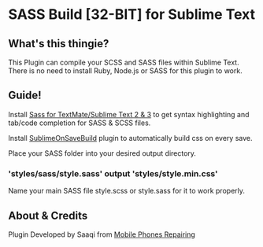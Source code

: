 # SASS Build [32-BIT] for Sublime Text

## What's this thingie?
This Plugin can compile your SCSS and SASS files within Sublime Text. There is no need to install Ruby, Node.js or SASS for this plugin to work.


## Guide!
Install [Sass for TextMate/Sublime Text 2 & 3](https://github.com/nathos/sass-textmate-bundle) to get syntax highlighting and tab/code completion for SASS & SCSS files.

Install [SublimeOnSaveBuild](https://github.com/alexnj/SublimeOnSaveBuild) plugin to automatically build css on every save.

Place your SASS folder into your desired output directory.

### 'styles/sass/style.sass' output 'styles/style.min.css'
Name your main SASS file style.scss or style.sass for it to work properly.

## About & Credits
Plugin Developed by Saaqi from [Mobile Phones Repairing](http://repair-mobiles.com/)
